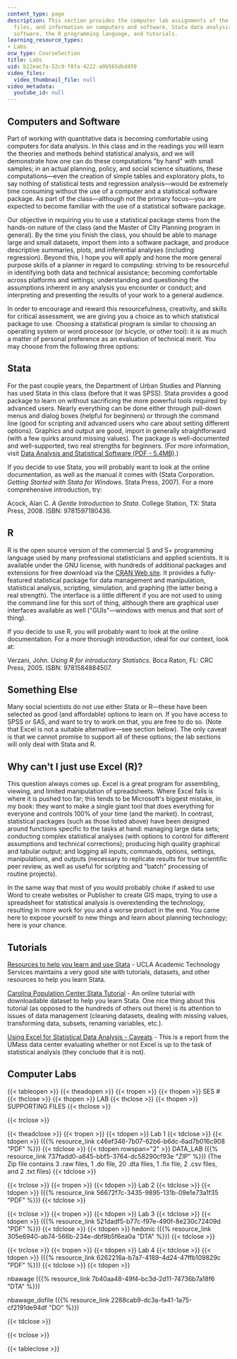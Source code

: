 ```yaml
---
content_type: page
description: This section provides the computer lab assignments of the course, supporting
  files, and information on computers and software, Stata data analysis and statistical
  software, the R programming language, and tutorials.
learning_resource_types:
- Labs
ocw_type: CourseSection
title: Labs
uid: b22eac7a-52c9-f8fa-4222-a9b565dbd459
video_files:
  video_thumbnail_file: null
video_metadata:
  youtube_id: null
---
```


Computers and Software
----------------------

Part of working with quantitative data is becoming comfortable using computers for data analysis. In this class and in the readings you will learn the theories and methods behind statistical analysis, and we will demonstrate how one can do these computations "by hand" with small samples; in an actual planning, policy, and social science situations, these computations—even the creation of simple tables and exploratory plots, to say nothing of statistical tests and regression analysis—would be extremely time consuming without the use of a computer and a statistical software package. As part of the class—although not the primary focus—you are expected to become familiar with the use of a statistical software package.

Our objective in requiring you to use a statistical package stems from the hands-on nature of the class (and the Master of City Planning program in general). By the time you finish the class, you should be able to manage large and small datasets, import them into a software package, and produce descriptive summaries, plots, and inferential analyses (including regression). Beyond this, I hope you will apply and hone the more general purpose skills of a planner in regard to computing: striving to be resourceful in identifying both data and technical assistance; becoming comfortable across platforms and settings; understanding and questioning the assumptions inherent in any analysis you encounter or conduct; and interpreting and presenting the results of your work to a general audience.

In order to encourage and reward this resourcefulness, creativity, and skills for critical assessment, we are giving you a choice as to which statistical package to use. Choosing a statistical program is similar to choosing an operating system or word processor (or bicycle, or other tool): it is as much a matter of personal preference as an evaluation of technical merit. You may choose from the following three options:

Stata
-----

For the past couple years, the Department of Urban Studies and Planning has used Stata in this class (before that it was SPSS). Stata provides a good package to learn on without sacrificing the more powerful tools required by advanced users. Nearly everything can be done either through pull-down menus and dialog boxes (helpful for beginners) or through the command line (good for scripting and advanced users who care about setting different options). Graphics and output are good, import in generally straightforward (with a few quirks around missing values). The package is well-documented and well-supported, two real strengths for beginners. (For more information, visit [Data Analysis and Statistical Software (PDF - 5.4MB)](http://www.stata.com/order/federal-supply-service/GS35F0108W-Rel15.pdf).)

If you decide to use Stata, you will probably want to look at the online documentation, as well as the manual it comes with (Stata Corporation. _Getting Started with Stata for Windows_. Stata Press, 2007). For a more comprehensive introduction, try:

Acock, Alan C. _A Gentle Introduction to Stata_. College Station, TX: Stata Press, 2008. ISBN: 9781597180436.

R
-

R is the open source version of the commercial S and S+ programming language used by many professional statisticians and applied scientists. It is available under the GNU license, with hundreds of additional packages and extensions for free download via the [CRAN Web site](http://cran.r-project.org/). It provides a fully-featured statistical package for data management and manipulation, statistical analysis, scripting, simulation, and graphing (the latter being a real strength). The interface is a little different if you are not used to using the command line for this sort of thing, although there are graphical user interfaces available as well ("GUIs"—windows with menus and that sort of thing).

If you decide to use R, you will probably want to look at the online documentation. For a more thorough introduction, ideal for our context, look at:

Verzani, John. _Using R for introductory Statistics_. Boca Raton, FL: CRC Press, 2005. ISBN: 9781584884507.

Something Else
--------------

Many social scientists do not use either Stata or R—these have been selected as good (and affordable) options to learn on. If you have access to SPSS or SAS, and want to try to work on that, you are free to do so. (Note that Excel is not a suitable alternative—see section below). The only caveat is that we cannot promise to support all of these options; the lab sections will only deal with Stata and R.

Why can't I just use Excel (R)?
-------------------------------

This question always comes up. Excel is a great program for assembling, viewing, and limited manipulation of spreadsheets. Where Excel fails is where it is pushed too far; this tends to be Microsoft's biggest mistake, in my book: they want to make a single giant tool that does everything for everyone and controls 100% of your time (and the market). In contrast, statistical packages (such as those listed above) have been designed around functions specific to the tasks at hand: managing large data sets; conducting complex statistical analyses (with options to control for different assumptions and technical corrections); producing high quality graphical and tabular output; and logging all inputs, commands, options, settings, manipulations, and outputs (necessary to replicate results for true scientific peer review, as well as useful for scripting and "batch" processing of routine projects).

In the same way that most of you would probably choke if asked to use Word to create websites or Publisher to create GIS maps, trying to use a spreadsheet for statistical analysis is overextending the technology, resulting in more work for you and a worse product in the end. You came here to expose yourself to new things and learn about planning technology; here is your chance.

Tutorials
---------

[Resources to help you learn and use Stata](https://www.stata.com/links/resources-for-learning-stata/) - UCLA Academic Technology Services maintains a very good site with tutorials, datasets, and other resources to help you learn Stata.

[Carolina Population Center Stata Tutorial](http://www.cpc.unc.edu/research/tools/data_analysis/statatutorial) - An online tutorial with downloadable dataset to help you learn Stata. One nice thing about this tutorial (as opposed to the hundreds of others out there) is its attention to issues of data management (cleaning datasets, dealing with missing values, transforming data, subsets, renaming variables, etc.).

[Using Excel for Statistical Data Analysis - Caveats](http://people.umass.edu/evagold/excel.html) \- This is a report from the UMass data center evaluating whether or not Excel is up to the task of statistical analysis (they conclude that it is not).

Computer Labs
-------------

{{< tableopen >}}
{{< theadopen >}}
{{< tropen >}}
{{< thopen >}}
SES #
{{< thclose >}}
{{< thopen >}}
LAB
{{< thclose >}}
{{< thopen >}}
SUPPORTING FILES
{{< thclose >}}

{{< trclose >}}

{{< theadclose >}}
{{< tropen >}}
{{< tdopen >}}
Lab 1
{{< tdclose >}}
{{< tdopen >}}
({{% resource_link c46ef346-7b07-62b6-b6dc-6ad7b016c908 "PDF" %}})
{{< tdclose >}}
{{< tdopen rowspan="2" >}}
DATA\_LAB ({{% resource_link 737fadd0-a845-bbf5-3764-dc58290cf93e "ZIP" %}}) (The Zip file contains 3 .raw files, 1 .do file, 20 .dta files, 1 .fix file, 2 .csv files, and 2 .txt files)
{{< tdclose >}}

{{< trclose >}}
{{< tropen >}}
{{< tdopen >}}
Lab 2
{{< tdclose >}}
{{< tdopen >}}
({{% resource_link 56672f7c-3435-9895-131b-09e1e73a1f35 "PDF" %}})
{{< tdclose >}}

{{< trclose >}}
{{< tropen >}}
{{< tdopen >}}
Lab 3
{{< tdclose >}}
{{< tdopen >}}
({{% resource_link 521dadf5-b77c-f97e-490f-8e230c72409d "PDF" %}})
{{< tdclose >}}
{{< tdopen >}}
hedonic ({{% resource_link 305e6940-ab74-566b-234e-dbf9b5f6ea0a "DTA" %}})
{{< tdclose >}}

{{< trclose >}}
{{< tropen >}}
{{< tdopen >}}
Lab 4
{{< tdclose >}}
{{< tdopen >}}
({{% resource_link 6262216a-b7a7-4189-4d24-47ffb109829c "PDF" %}})
{{< tdclose >}}
{{< tdopen >}}


nbawage ({{% resource_link 7b40aa48-49f4-bc3d-2d11-74736b7a18f6 "DTA" %}})

nbawage\_dofile ({{% resource_link 2288cab9-dc3a-fa41-1a75-cf2191de94df "DO" %}})


{{< tdclose >}}

{{< trclose >}}

{{< tableclose >}}